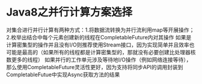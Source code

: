 # Java8之并行计算方案选择

对集合进行并行计算有两种方式：1.将数据流转换为并行流利用map等开展操作；2.枚举出结合中每个元素创建新的线程在CompletableFuture内对其操作
如果是计算密集型的操作并且没有I/O则推荐使用Stream接口，因为实现简单并且效率也可能是最高的（如果所有的线程都是计算密集型的，那就没有必要创建比处理器核数更多的线程）
如果并行的工作单元涉及等待地I/O操作（例如网络连接等待），那么使用CompletableFuture灵活性更好，因为支持将同步API的调用封装到CompletableFutue中实现Async获取方法的结果

